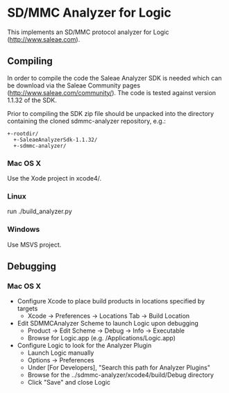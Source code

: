 SD/MMC Analyzer for Logic
=========================

This implements an SD/MMC protocol analyzer for Logic (http://www.saleae.com).

Compiling
---------

In order to compile the code the Saleae Analyzer SDK is needed which can be download via the Saleae Community pages (http://www.saleae.com/community/). The code is tested against version 1.1.32 of the SDK.

Prior to compiling the SDK zip file should be unpacked into the directory containing the cloned sdmmc-analyzer repository, e.g.:

    +-rootdir/
      +-SaleaeAnalyzerSdk-1.1.32/
      +-sdmmc-analyzer/

### Mac OS X

Use the Xode project in xcode4/.

### Linux

run ./build_analyzer.py

### Windows

Use MSVS project.

Debugging
---------

### Mac OS X

* Configure Xcode to place build products in locations specified by targets
  * Xcode -> Preferences -> Locations Tab -> Build Location
* Edit SDMMCAnalyzer Scheme to launch Logic upon debugging
  * Product -> Edit Scheme -> Debug -> Info -> Executable
  * Browse for Logic.app (e.g. /Applications/Logic.app)
* Configure Logic to look for the Analyzer Plugin
  * Launch Logic manually
  * Options -> Preferences
  * Under [For Developers], "Search this path for Analyzer Plugins"
  * Browse for the ../sdmmc-analyzer/xcode4/build/Debug directory
  * Click "Save" and close Logic

